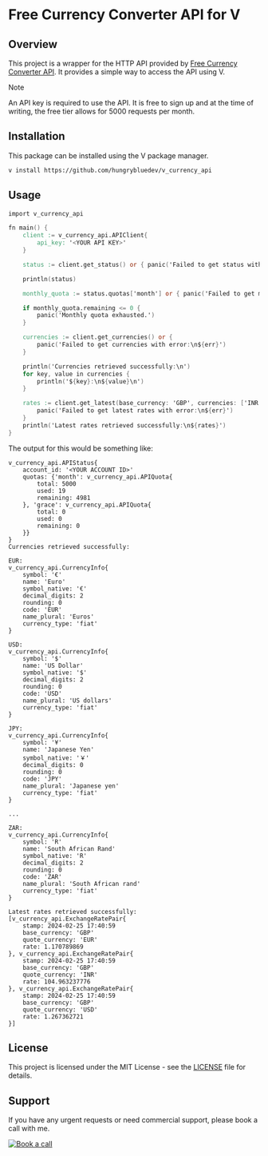 # Free Currency Converter API for V

## Overview

This project is a wrapper for the HTTP API provided by [Free Currency Converter API](https://freecurrencyapi.com/). It provides a simple way to access the API using V.

> [!NOTE]
> An API key is required to use the API. It is free to sign
> up and at the time of writing, the free tier allows for 5000 requests per month.

## Installation

This package can be installed using the V package manager.

```bash
v install https://github.com/hungrybluedev/v_currency_api
```

## Usage

```v
import v_currency_api

fn main() {
	client := v_currency_api.APIClient{
		api_key: '<YOUR API KEY>'
	}

	status := client.get_status() or { panic('Failed to get status with error:\n${err}') }

	println(status)

	monthly_quota := status.quotas['month'] or { panic('Failed to get monthly quota') }

	if monthly_quota.remaining <= 0 {
		panic('Monthly quota exhausted.')
	}

	currencies := client.get_currencies() or {
		panic('Failed to get currencies with error:\n${err}')
	}

	println('Currencies retrieved successfully:\n')
	for key, value in currencies {
		println('${key}:\n${value}\n')
	}

	rates := client.get_latest(base_currency: 'GBP', currencies: ['INR', 'USD', 'EUR']) or {
		panic('Failed to get latest rates with error:\n${err}')
	}
	println('Latest rates retrieved successfully:\n${rates}')
}
```

The output for this would be something like:

```
v_currency_api.APIStatus{
    account_id: '<YOUR ACCOUNT ID>'
    quotas: {'month': v_currency_api.APIQuota{
        total: 5000
        used: 19
        remaining: 4981
    }, 'grace': v_currency_api.APIQuota{
        total: 0
        used: 0
        remaining: 0
    }}
}
Currencies retrieved successfully:

EUR:
v_currency_api.CurrencyInfo{
    symbol: '€'
    name: 'Euro'
    symbol_native: '€'
    decimal_digits: 2
    rounding: 0
    code: 'EUR'
    name_plural: 'Euros'
    currency_type: 'fiat'
}

USD:
v_currency_api.CurrencyInfo{
    symbol: '$'
    name: 'US Dollar'
    symbol_native: '$'
    decimal_digits: 2
    rounding: 0
    code: 'USD'
    name_plural: 'US dollars'
    currency_type: 'fiat'
}

JPY:
v_currency_api.CurrencyInfo{
    symbol: '¥'
    name: 'Japanese Yen'
    symbol_native: '￥'
    decimal_digits: 0
    rounding: 0
    code: 'JPY'
    name_plural: 'Japanese yen'
    currency_type: 'fiat'
}

...

ZAR:
v_currency_api.CurrencyInfo{
    symbol: 'R'
    name: 'South African Rand'
    symbol_native: 'R'
    decimal_digits: 2
    rounding: 0
    code: 'ZAR'
    name_plural: 'South African rand'
    currency_type: 'fiat'
}

Latest rates retrieved successfully:
[v_currency_api.ExchangeRatePair{
    stamp: 2024-02-25 17:40:59
    base_currency: 'GBP'
    quote_currency: 'EUR'
    rate: 1.170789869
}, v_currency_api.ExchangeRatePair{
    stamp: 2024-02-25 17:40:59
    base_currency: 'GBP'
    quote_currency: 'INR'
    rate: 104.963237776
}, v_currency_api.ExchangeRatePair{
    stamp: 2024-02-25 17:40:59
    base_currency: 'GBP'
    quote_currency: 'USD'
    rate: 1.267362721
}]
```

## License

This project is licensed under the MIT License - see the [LICENSE](LICENSE) file for details.

## Support

If you have any urgent requests or need commercial support,
please book a call with me.

[![Book a call](https://img.shields.io/badge/Book%20a%20call-Consulting-blue?style=for-the-badge)](https://tidycal.com/hungrybluedev)
